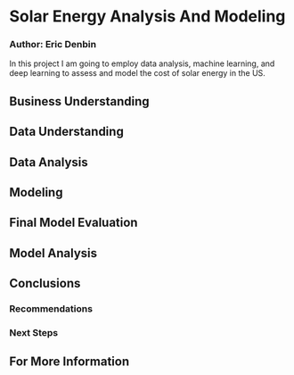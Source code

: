 # Solar Energy Analysis And Modeling
### Author: Eric Denbin

In this project I am going to employ data analysis, machine learning, and deep learning to assess and model the cost of solar energy in the US. 



## Business Understanding



## Data Understanding



## Data Analysis



## Modeling



## Final Model Evaluation



## Model Analysis



## Conclusions

### Recommendations



### Next Steps



## For More Information


